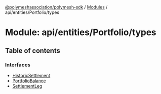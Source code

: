[@polymeshassociation/polymesh-sdk](../README.md) / [Modules](../modules.md) / api/entities/Portfolio/types

# Module: api/entities/Portfolio/types

## Table of contents

### Interfaces

- [HistoricSettlement](../interfaces/api_entities_Portfolio_types.HistoricSettlement.md)
- [PortfolioBalance](../interfaces/api_entities_Portfolio_types.PortfolioBalance.md)
- [SettlementLeg](../interfaces/api_entities_Portfolio_types.SettlementLeg.md)
